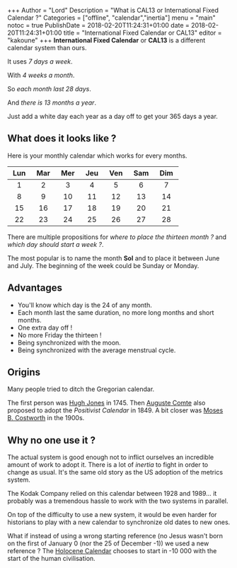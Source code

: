 +++
Author = "Lord"
Description = "What is CAL13 or International Fixed Calendar ?"
Categories = ["offline", "calendar","inertia"]
menu = "main"
notoc = true
PublishDate = 2018-02-20T11:24:31+01:00
date = 2018-02-20T11:24:31+01:00
title = "International Fixed Calendar or CAL13"
editor = "kakoune"
+++
**International Fixed Calendar** or **CAL13** is a different calendar system than ours. 

It uses *7 days a week*.

With *4 weeks a month*.

So *each month last 28 days*.

And *there is 13 months a year*.

Just add a white day each year as a day off to get your 365 days a year.

## What does it looks like ?

Here is your monthly calendar which works for every months.

| Lun | Mar | Mer | Jeu | Ven | Sam | Dim |
|:-:|:-:|:-:|:-:|:-:|:-:|:-:|
|  1|  2|  3|  4|  5|  6|  7|
|  8|  9| 10| 11| 12| 13| 14|
| 15| 16| 17| 18| 19| 20| 21|
| 22| 23| 24| 25| 26| 27| 28|

There are multiple propositions for *where to place the thirteen month ?* and *which day should start a week ?*.

The most popular is to name the month **Sol** and to place it between June and July.
The beginning of the week could be Sunday or Monday.

## Advantages

  - You'll know which day is the 24 of any month.
  - Each month last the same duration, no more long months and short months.
  - One extra day off !
  - No more Friday the thirteen !
  - Being synchronized with the moon.
  - Being synchronized with the average menstrual cycle.


## Origins

Many people tried to ditch the Gregorian calendar.

The first person was [Hugh Jones](https://en.wikipedia.org/wiki/Hugh_Jones_(professor)) in 1745.
Then [Auguste Comte](https://en.wikipedia.org/wiki/Auguste_Comte) also proposed to adopt the *Positivist Calendar* in 1849.
A bit closer was [Moses B. Costworth](https://en.wikipedia.org/wiki/Moses_B._Cotsworth) in the 1900s.

## Why no one use it ?

The actual system is good enough not to inflict ourselves an incredible amount of work to adopt it. 
There is a lot of *inertia* to fight in order to change as usual.
It's the same old story as the US adoption of the metrics system.

The Kodak Company relied on this calendar between 1928 and 1989… it probably was a tremendous hassle to work with the two systems in parallel.

On top of the difficulty to use a new system, it would be even harder for historians to play with a new calendar to synchronize old dates to new ones.

What if instead of using a wrong starting reference (no Jesus wasn't born on the first of January 0 (nor the 25 of December -1)) we used a new reference ?
The [Holocene Calendar](https://en.wikipedia.org/wiki/Holocene_calendar) chooses to start in -10 000 with the start of the human civilisation.

